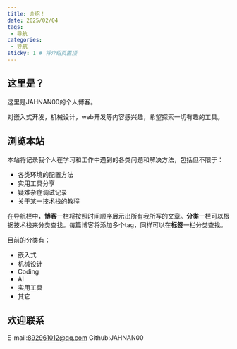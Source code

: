 ```yaml
---
title: 介绍！
date: 2025/02/04
tags:
 - 导航
categories:
 - 导航
sticky: 1 # 将介绍页置顶
---
```


## 这里是？

这里是JAHNAN00的个人博客。

对嵌入式开发，机械设计，web开发等内容感兴趣，希望探索一切有趣的工具。

## 浏览本站

本站将记录我个人在学习和工作中遇到的各类问题和解决方法，包括但不限于：
* 各类环境的配置方法
* 实用工具分享
* 疑难杂症调试记录
* 关于某一技术栈的教程

在导航栏中，**博客**一栏将按照时间顺序展示出所有我所写的文章。**分类**一栏可以根据技术栈来分类查找。每篇博客将添加多个tag，同样可以在**标签**一栏分类查找。

目前的分类有：

* 嵌入式
* 机械设计
* Coding
* AI
* 实用工具
* 其它

## 欢迎联系

E-mail:892961012@qq.com
Github:JAHNAN00
